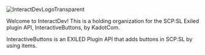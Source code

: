![InteractDevLogoTransparent](https://github.com/InteractDev/.github/assets/76606192/636999fc-2ebb-4913-8169-404fe18addb9)

Welcome to InteractDev! This is a holding organization for the SCP:SL Exiled plugin API, InteractiveButtons, by KadotCom.

InteractiveButtons is an EXILED Plugin API that adds buttons in SCP:SL by using items.
